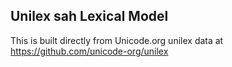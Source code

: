 Unilex sah Lexical Model
----------------------

This is built directly from Unicode.org unilex data at
https://github.com/unicode-org/unilex
